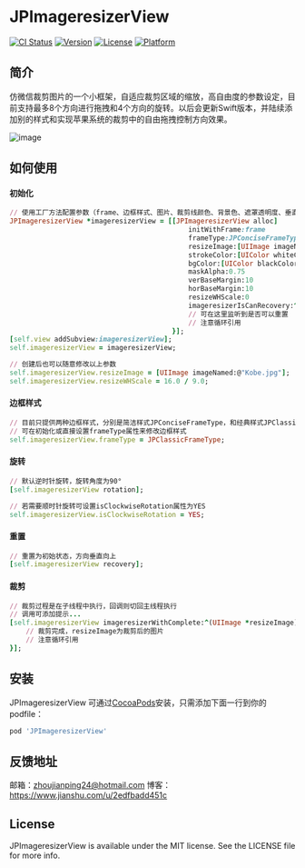 # JPImageresizerView

[![CI Status](http://img.shields.io/travis/ZhouJianPing/JPImageresizerView.svg?style=flat)](https://travis-ci.org/ZhouJianPing/JPImageresizerView)
[![Version](https://img.shields.io/cocoapods/v/JPImageresizerView.svg?style=flat)](http://cocoapods.org/pods/JPImageresizerView)
[![License](https://img.shields.io/cocoapods/l/JPImageresizerView.svg?style=flat)](http://cocoapods.org/pods/JPImageresizerView)
[![Platform](https://img.shields.io/cocoapods/p/JPImageresizerView.svg?style=flat)](http://cocoapods.org/pods/JPImageresizerView)

## 简介
仿微信裁剪图片的一个小框架，自适应裁剪区域的缩放，高自由度的参数设定，目前支持最多8个方向进行拖拽和4个方向的旋转。以后会更新Swift版本，并陆续添加别的样式和实现苹果系统的裁剪中的自由拖拽控制方向效果。

![image](https://github.com/Rogue24/JPImageresizerView/raw/master/JPImageresizerViewCover.png)

## 如何使用

#### 初始化
```ruby
// 使用工厂方法配置参数（frame、边框样式、图片、裁剪线颜色、背景色、遮罩透明度、垂直和水平的间距、裁剪的宽高比，可否重置的回调）
JPImageresizerView *imageresizerView = [[JPImageresizerView alloc]
                                            initWithFrame:frame
                                            frameType:JPConciseFrameType
                                            resizeImage:[UIImage imageNamed:@"Girl.jpg"]
                                            strokeColor:[UIColor whiteColor]
                                            bgColor:[UIColor blackColor]
                                            maskAlpha:0.75
                                            verBaseMargin:10
                                            horBaseMargin:10
                                            resizeWHScale:0
                                            imageresizerIsCanRecovery:^(BOOL isCanRecovery) {
                                            // 可在这里监听到是否可以重置
                                            // 注意循环引用
                                        }];
[self.view addSubview:imageresizerView];
self.imageresizerView = imageresizerView;

// 创建后也可以随意修改以上参数
self.imageresizerView.resizeImage = [UIImage imageNamed:@"Kobe.jpg"];
self.imageresizerView.resizeWHScale = 16.0 / 9.0;
```
#### 边框样式
```ruby
// 目前只提供两种边框样式，分别是简洁样式JPConciseFrameType，和经典样式JPClassicFrameType
// 可在初始化或直接设置frameType属性来修改边框样式
self.imageresizerView.frameType = JPClassicFrameType;
```

#### 旋转
```ruby
// 默认逆时针旋转，旋转角度为90°
[self.imageresizerView rotation];

// 若需要顺时针旋转可设置isClockwiseRotation属性为YES
self.imageresizerView.isClockwiseRotation = YES;
```

#### 重置
```ruby
// 重置为初始状态，方向垂直向上
[self.imageresizerView recovery];
```

#### 裁剪
```ruby
// 裁剪过程是在子线程中执行，回调则切回主线程执行
// 调用可添加提示...
[self.imageresizerView imageresizerWithComplete:^(UIImage *resizeImage) {
    // 裁剪完成，resizeImage为裁剪后的图片
    // 注意循环引用
}];
```

## 安装

JPImageresizerView 可通过[CocoaPods](http://cocoapods.org)安装，只需添加下面一行到你的podfile：

```ruby
pod 'JPImageresizerView'
```

## 反馈地址

邮箱：zhoujianping24@hotmail.com
博客：https://www.jianshu.com/u/2edfbadd451c

## License

JPImageresizerView is available under the MIT license. See the LICENSE file for more info.
